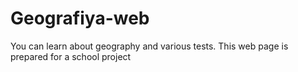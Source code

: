 # Geografiya-web
You can learn about geography and various tests. This web page is prepared for a school project
